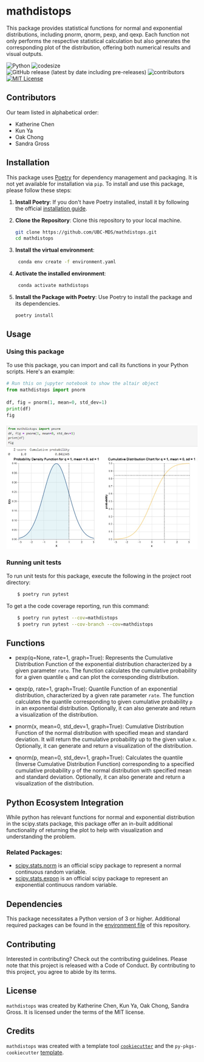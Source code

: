 # mathdistops

This package provides statistical functions for normal and exponential distributions, including pnorm, qnorm, pexp, and qexp. Each function not only performs the respective statistical calculation but also generates the corresponding plot of the distribution, offering both numerical results and visual outputs.

![Python](https://img.shields.io/badge/language-Python-red.svg)
![codesize](https://img.shields.io/github/languages/code-size/UBC-MDS/MathDistOps)
![GitHub release (latest by date including pre-releases)](https://img.shields.io/github/v/release/UBC-MDS/MathDistOps?include_prereleases)
![contributors](https://img.shields.io/github/contributors/UBC-MDS/MathDistOps)
[![MIT License](https://img.shields.io/badge/License-MIT-informational?style=flat-square)](LICENSE-MIT)

## Contributors
Our team listed in alphabetical order:
- Katherine Chen
- Kun Ya
- Oak Chong
- Sandra Gross

## Installation
This package uses [Poetry](https://python-poetry.org/) for dependency management and packaging. It is not yet available for installation via `pip`. To install and use this package, please follow these steps:

1. **Install Poetry**: If you don't have Poetry installed, install it by following the official [installation guide](https://python-poetry.org/docs/#installation).

2. **Clone the Repository**: Clone this repository to your local machine.

    ```bash
    git clone https://github.com/UBC-MDS/mathdistops.git
    cd mathdistops
    ```
3. **Install the virtual environment**:

   ```bash
    conda env create -f environment.yaml
    ```
4. **Activate the installed environment**:

   ```bash
    conda activate mathdistops
   ```

5. **Install the Package with Poetry**: Use Poetry to install the package and its dependencies.

    ```bash
    poetry install
    ```

## Usage

### Using this package

To use this package, you can import and call its functions in your Python scripts. Here's an example:

```python
# Run this on jupyter notebook to show the altair object
from mathdistops import pnorm

df, fig = pnorm(1, mean=0, std_dev=1)
print(df)
fig
```
![Sample Usage](https://github.com/UBC-MDS/mathdistops/blob/hotfix_milestone2/img/usage_sample.jpg)

### Running unit tests

To run unit tests for this package, execute the following in the project root directory: 

```bash
    $ poetry run pytest
```

To get a the code coverage reporting, run this command:

```bash
    $ poetry run pytest --cov=mathdistops
    $ poetry run pytest --cov-branch --cov=mathdistops
```


## Functions
- pexp(q=None, rate=1, graph=True): Represents the Cumulative Distribution Function of the exponential distribution characterized by a given parameter `rate`. The function calculates the cumulative probability for a given quantile `q` and can plot the corresponding distribution. 

- qexp(p, rate=1, graph=True): Quantile Function of an exponential distribution, characterized by a given rate parameter `rate`. The function calculates the quantile corresponding to given cumulative probability `p` in an exponential distribution. Optionally, it can also generate and return a visualization of the distribution.

- pnorm(x, mean=0, std_dev=1, graph=True): Cumulative Distribution Function of the normal distribution with specified mean and standard deviation. It will return the cumulative probability up to the given value `x`. Optionally, it can generate and return a visualization of the distribution.

- qnorm(p, mean=0, std_dev=1, graph=True): Calculates the quantile (Inverse Cumulative Distribution Function) corresponding to a specified cumulative probability `p` of the normal distribution with specified mean and standard deviation. Optionally, it can also generate and return a visualization of the distribution.

## Python Ecosystem Integration
While python has relevant functions for normal and exponential distribution in the scipy.stats package, this package offer an in-built additional functionality of returning the plot to help with visualization and understanding the problem. 

### Related Packages:
- [scipy.stats.norm](https://docs.scipy.org/doc/scipy/reference/generated/scipy.stats.norm.html) is an official scipy package to represent a normal continuous random variable.
- [scipy.stats.expon](https://docs.scipy.org/doc/scipy/reference/generated/scipy.stats.expon.html) is an official scipy package to represent an exponential continuous random variable.

## Dependencies

This package necessitates a Python version of 3 or higher. Additional required packages can be found in the [environment file](https://github.com/UBC-MDS/mathdistops/blob/main/environment.yaml) of this repository.

## Contributing

Interested in contributing? Check out the contributing guidelines. Please note that this project is released with a Code of Conduct. By contributing to this project, you agree to abide by its terms.

## License

`mathdistops` was created by Katherine Chen, Kun Ya, Oak Chong, Sandra Gross. It is licensed under the terms of the MIT license.

## Credits

`mathdistops` was created with a template tool [`cookiecutter`](https://cookiecutter.readthedocs.io/en/latest/) and the `py-pkgs-cookiecutter` [template](https://github.com/py-pkgs/py-pkgs-cookiecutter).
